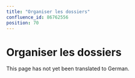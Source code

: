 ```yaml
---
title: "Organiser les dossiers"
confluence_id: 86762556
position: 70
---
```

# Organiser les dossiers


This page has not yet been translated to German.

